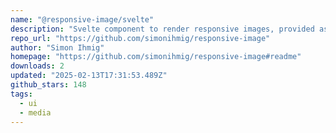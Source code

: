 ```yaml
---
name: "@responsive-image/svelte"
description: "Svelte component to render responsive images, provided as locally processed images or loaded remotely from Image CDNs"
repo_url: "https://github.com/simonihmig/responsive-image"
author: "Simon Ihmig"
homepage: "https://github.com/simonihmig/responsive-image#readme"
downloads: 2
updated: "2025-02-13T17:31:53.489Z"
github_stars: 148
tags: 
  - ui
  - media
---
```

